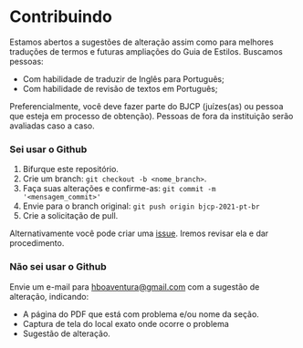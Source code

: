 # Contribuindo

Estamos abertos a sugestões de alteração assim como para melhores traduções de termos e futuras ampliações do Guia de Estilos. Buscamos pessoas:

- Com habilidade de traduzir de Inglês para Português;
- Com habilidade de revisão de textos em Português;

Preferencialmente, você deve fazer parte do BJCP (juízes(as) ou pessoa que esteja em processo de obtenção). Pessoas de fora da instituição serão avaliadas caso a caso.

### Sei usar o Github

1. Bifurque este repositório.
2. Crie um branch: `git checkout -b <nome_branch>`.
3. Faça suas alterações e confirme-as: `git commit -m '<mensagem_commit>'`
4. Envie para o branch original: `git push origin bjcp-2021-pt-br`
5. Crie a solicitação de pull.

Alternativamente você pode criar uma [issue](https://github.com/bjcp-brasil/bjcp-2021-pt-br/issues). Iremos revisar ela e dar procedimento.

### Não sei usar o Github

Envie um e-mail para [hboaventura@gmail.com](mailto:hboaventura@gmail.com) com a sugestão de alteração, indicando:

- A página do PDF que está com problema e/ou nome da seção.
- Captura de tela do local exato onde ocorre o problema
- Sugestão de alteração.